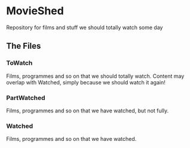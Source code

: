 # MovieShed
Repository for films and stuff we should totally watch some day

## The Files
### ToWatch
Films, programmes and so on that we should totally watch.
Content may overlap with Watched, simply because we should watch it again!
### PartWatched
Films, programmes and so on that we have watched, but not fully.
### Watched
Films, programmes and so on that we have watched.

